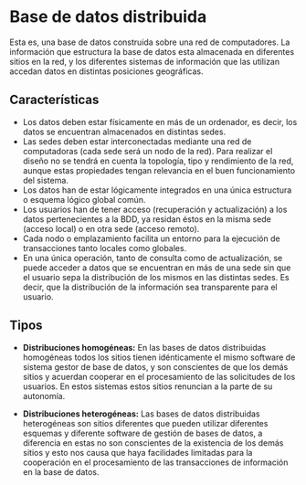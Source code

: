 # Base de datos distribuida
Esta es, una base de datos construida sobre una red de computadores. La información que estructura la base de datos esta almacenada en diferentes sitios en la red, y los diferentes sistemas de información que las utilizan accedan datos en distintas posiciones geográficas.

## Características
- Los datos deben estar físicamente en más de un ordenador, es decir, los datos se encuentran almacenados en distintas sedes.
- Las sedes deben estar interconectadas mediante una red de computadoras (cada sede será un nodo de la red). Para realizar el diseño no se tendrá en cuenta la topología, tipo y rendimiento de la red, aunque estas propiedades tengan relevancia en el buen funcionamiento del sistema.
- Los datos han de estar lógicamente integrados en una única estructura o esquema lógico global común.
- Los usuarios han de tener acceso (recuperación y actualización) a los datos pertenecientes a la BDD, ya residan éstos en la misma sede (acceso local) o en otra sede (acceso remoto).
- Cada nodo o emplazamiento facilita un entorno para la ejecución de transacciones tanto locales como globales.
- En una única operación, tanto de consulta como de actualización, se puede acceder a datos que se encuentran en más de una sede sin que el usuario sepa la distribución de los mismos en las distintas sedes. Es decir, que la distribución de la información sea transparente para el usuario.

## Tipos
- **Distribuciones homogéneas:** 
	En las bases de datos distribuidas homogéneas todos los sitios tienen idénticamente el mismo software de sistema gestor de base de datos, y son conscientes de que los demás sitios y acuerdan cooperar en el procesamiento de las solicitudes de los usuarios. En estos sistemas estos sitios renuncian a la parte de su autonomía.
	
- **Distribuciones heterogéneas:** 
	Las bases de datos distribuidas heterogéneas son sitios diferentes que pueden utilizar diferentes esquemas y diferente software de gestión de bases de datos, a diferencia en estas no son conscientes de la existencia de los demás sitios y esto nos causa que haya facilidades limitadas para la cooperación en el procesamiento de las transacciones de información en la base de datos.